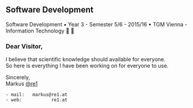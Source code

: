 ## Software Development
Software Development ▪ Year 3 - Semester 5/6 - 2015/16 ▪ TGM Vienna - Information Technology :school_satchel: :school:

### Dear Visitor,
I believe that scientific knowledge should available for everyone.\
So here is everything I have been working on for everyone to use.

Sincerely,\
Markus [@re1](https://github.com/re1)

```
- mail:   markus@re1.at
- web:           re1.at
 
